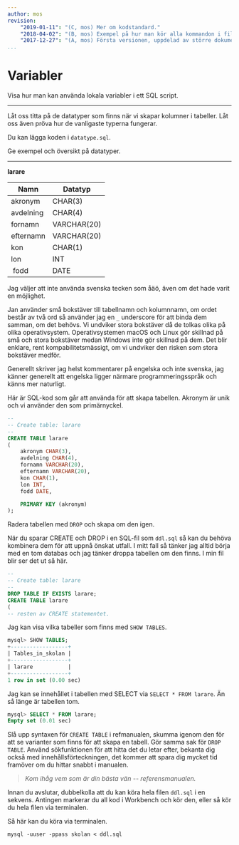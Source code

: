```yaml
---
author: mos
revision:
    "2019-01-11": "(C, mos) Mer om kodstandard."
    "2018-04-02": "(B, mos) Exempel på hur man kör alla kommandon i filen."
    "2017-12-27": "(A, mos) Första versionen, uppdelad av större dokument."
...
```

Variabler
==================================

Visa hur man kan använda lokala variabler i ett SQL script.

---

Låt oss titta på de datatyper som finns när vi skapar kolumner i tabeller. Låt oss även pröva hur de vanligaste typerna fungerar.

Du kan lägga koden i `datatype.sql`.


Ge exempel och översikt på datatyper.

---



**larare**

| Namn            | Datatyp     |
|-----------------|-------------|
| akronym         | CHAR(3)     |
| avdelning       | CHAR(4)     |
| fornamn         | VARCHAR(20) |
| efternamn       | VARCHAR(20) |
| kon             | CHAR(1)     |
| lon             | INT         |
| fodd            | DATE        |

Jag väljer att inte använda svenska tecken som åäö, även om det hade varit en möjlighet.

Jan använder små bokstäver till tabellnamn och kolumnnamn, om ordet består av två ord så använder jag en `_` underscore för att binda dem samman, om det behövs. Vi undviker stora bokstäver då de tolkas olika på olika operativsystem. Operativsystemen macOS och Linux gör skillnad på små och stora bokstäver medan Windows inte gör skillnad på dem. Det blir enklare, rent kompabilitetsmässigt, om vi undviker den risken som stora bokstäver medför.

Generellt skriver jag helst kommentarer på engelska och inte svenska, jag känner generellt att engelska ligger närmare programmeringsspråk och känns mer naturligt.

Här är SQL-kod som går att använda för att skapa tabellen. Akronym är unik och vi använder den som primärnyckel.

```sql
--
-- Create table: larare
--
CREATE TABLE larare
(
    akronym CHAR(3),
    avdelning CHAR(4),
    fornamn VARCHAR(20),
    efternamn VARCHAR(20),
    kon CHAR(1),
    lon INT,
    fodd DATE,

    PRIMARY KEY (akronym)
);
```

Radera tabellen med `DROP` och skapa om den igen.

När du sparar CREATE och DROP i en SQL-fil som `ddl.sql` så kan du behöva kombinera dem för att uppnå önskat utfall. I mitt fall så tänker jag alltid börja med en tom databas och jag tänker droppa tabellen om den finns. I min fil blir ser det ut så här.

```sql
--
-- Create table: larare
--
DROP TABLE IF EXISTS larare;
CREATE TABLE larare
(
-- resten av CREATE statementet.
```

Jag kan visa vilka tabeller som finns med `SHOW TABLES`.

```sql
mysql> SHOW TABLES;
+------------------+
| Tables_in_skolan |
+------------------+
| larare           |
+------------------+
1 row in set (0.00 sec)
```

Jag kan se innehållet i tabellen med SELECT via `SELECT * FROM larare`. Än så länge är tabellen tom.

```sql
mysql> SELECT * FROM larare;
Empty set (0.01 sec)
```

Slå upp syntaxen för `CREATE TABLE` i refmanualen, skumma igenom den för att se varianter som finns för att skapa en tabell. Gör samma sak för `DROP TABLE`. Använd sökfunktionen för att hitta det du letar efter, bekanta dig också med innehållsförteckningen, det kommer att spara dig mycket tid framöver om du hittar snabbt i manualen.

> *Kom ihåg vem som är din bästa vän -- referensmanualen.*

Innan du avslutar, dubbelkolla att du kan köra hela filen `ddl.sql` i en sekvens. Antingen markerar du all kod i Workbench och kör den, eller så kör du hela filen via terminalen.

Så här kan du köra via terminalen.

```text
mysql -uuser -ppass skolan < ddl.sql
```
